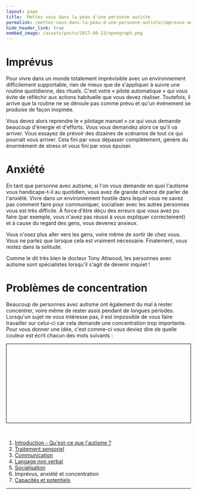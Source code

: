```yaml
---
layout: page
title:  Mettez vous dans la peau d'une personne autiste
permalink: /mettez-vous-dans-la-peau-d-une-personne-autiste/imprevus-anxiete-concentration
hide_header_link: true
oembed_image: /assets/posts/2017-08-13/opengraph.png
---
```


# Imprévus

Pour vivre dans un monde totalement imprévisible avec un environnement difficilement supportable, rien de mieux que de s'appliquer à suivre une routine quotidienne, des rituels.
C'est votre «&nbsp;pilote automatique&nbsp;» qui vous évite de réfléchir aux actions habituelle que vous devez réaliser. Toutefois, il arrive que la routine ne se déroule pas comme prévu et qu'un événement se produise de façon inopinée.

Vous devez alors reprendre le «&nbsp;pilotage manuel&nbsp;» ce qui vous demande beaucoup d'énergie et d'efforts.
Vous vous demandez alors ce qu'il va arriver. Vous essayez de prévoir des dizaines de scénarios de tout ce qui pourrait vous arriver. Cela fini par vous dépasser complètement,
génère du énormément de stress et vous fini par vous épuiser. 



# Anxiété

En tant que personne avec autisme, si l'on vous demande en quoi l'autisme vous handicape-t-il au quotidien, vous avez
de grande chance de parler de l'anxiété.
Vivre dans un environnement hostile dans lequel vous ne savez pas comment faire pour communiquer, socialiser avec les autres personnes vous est très difficile. À force d'être 
déçu des erreurs que vous avez pu faire (par exemple, vous n'avez pas réussi à vous expliquer correctement) et à cause du regard des gens, vous devenez anxieux.

Vous n'osez plus aller vers les gens, voire même de sortir de chez vous.
Vous ne parlez que lorsque cela est vraiment nécessaire.
Finalement, vous restez dans la solitude.

Comme le dit très bien le docteur Tony Attwood, les personnes avec autisme sont spécialistes lorsqu'il s'agit de devenir inquiet&nbsp;!

# Problèmes de concentration

Beaucoup de personnes avec autisme ont également du mal à rester concentrer, voire même de rester assis pendant de longues périodes.
Lorsqu'un sujet ne vous intéresse pas, il est impossible de vous faire travailler sur celui-ci car cela demande une concentration trop importante.
Pour vous donner une idée, c'est comme-ci vous deviez dire de quelle couleur est écrit chacun des mots suivants&nbsp;:

<!-- lire les couleurs écrites dans une autre couleur -->
<canvas id="game_colour" width="700" height="300" style="border: 1px solid black; margin: 0 auto 0 auto; display: block;"></canvas>

<p>&nbsp;</p>
<div class="highlight">
<ol>
 <li><a href="/mettez-vous-dans-la-peau-d-une-personne-autiste/qu-est-ce-que-l-autisme">Introduction - Qu'est-ce que l'autisme&nbsp;?</a></li>
 <li><a href="/mettez-vous-dans-la-peau-d-une-personne-autiste/traitement-sensoriel">Traitement sensoriel</a></li>
 <li><a href="/mettez-vous-dans-la-peau-d-une-personne-autiste/communication">Communication</a></li>
 <li><a href="/mettez-vous-dans-la-peau-d-une-personne-autiste/langage-non-verbal">Langage non verbal</a></li>
 <li><a href="/mettez-vous-dans-la-peau-d-une-personne-autiste/socialisation">Socialisation</a></li>
 <li>Imprévus, anxiété et concentration</li>
 <li><a href="/mettez-vous-dans-la-peau-d-une-personne-autiste/capacites-et-potentiels">Capacités et potentiels</a></li>
</ol>
</div>



---

<script type="text/javascript">
  function colour() {
    var canvas = document.getElementById('game_colour');
    var ctx = canvas.getContext('2d');
    var nb = [4, 5];
    var step = 75;
    var colors = [{'t': 'Orange', 'h': '#e18335'}, {'t': 'Bleu', 'h': '#478aa2'}, {'t': 'Vert', 'h': '#5e8831'}, {'t': 'Rouge', 'h': '#ff0000'}, {'t': 'Noir', 'h': '#000000'}, {'t': 'Rose', 'h': '#ff6282'}, {'t': 'Jaune', 'h': '#d0ba32'}, {'t': 'Violet', 'h': '#733ab7' }, {'t': 'Blanc', 'h': '#441151'}, {'t': 'Gris', 'h': '#9c9687'}, {'t': 'Bleu', 'h': '#2d93ad'}, {'t': 'Jaune', 'h': '#dfd25a'}, {'t': 'Rose', 'h': '#ca61c3'}, {'t': 'Rouge', 'h': '#ef233c'}, {'t': 'Violet', 'h': '#631a86' }, {'t': 'Orange', 'h': '#e4572e'}, {'t': 'Vert', 'h': '#b9cb83'}]
    var drawn = false;
    var status = {'status': 'pause', 'interval': undefined};

    this.play = function() {
      if ( 'play' == status['status'])
        return;
      if ( false == drawn )
        draw();
      status['status'] = 'play';
    }
    this.pause = function() {
      if ( 'pause' == status['status'])
        return;
      status['status'] = 'pause';
    }
    this.canvas = function() {
      return canvas;
    }

    function draw() {
      ctx.clearRect(0, 0, canvas.width, canvas.height);
      var y = 0;
      for (var i = 0; i < nb[0] ; i++) {
        for (var j = 0; j < nb[1] ; j++) {
          var color_t = Math.floor((Math.random() * colors.length));
          var color_h = Math.floor((Math.random() * colors.length));
//          ctx.rect( (j*canvas.width/nb[1])+5, y+10, (canvas.width/nb[1])-10, 50);
//          ctx.stroke();
          ctx.font = "30px Arial";
          ctx.textAlign = "center";
          ctx.fillStyle = colors[color_h]['h'];
          ctx.fillText(colors[color_t]['t'], ((j+1)*canvas.width/nb[1]) - ((canvas.width/nb[1])/2), y+45);
        }
        y += step;
      }
      drawn = true;
    }
  }
  function isScrolledIntoView(el) {
    var elemTop = el.getBoundingClientRect().top;
    var elemBottom = el.getBoundingClientRect().bottom;

    var isVisible = ((elemTop >= 0) && (elemTop <= window.innerHeight)) || ((elemBottom >= 0) && (elemBottom <= window.innerHeight)) || ((elemTop < 0) && (elemBottom > window.innerHeight));
    return isVisible;
  }



  document.body.onload = function() {
    var canvas = [new colour()];
    function load_visible() {
      for (var i = 0; i < canvas.length ; i++) {
        if (isScrolledIntoView(canvas[i].canvas())) {
          canvas[i].play();
        } else {
          canvas[i].pause();
        }
      }
    }
    document.body.onscroll = load_visible;
    document.body.onresize = load_visible;
    load_visible();
  }

</script>

